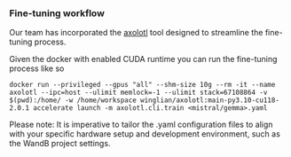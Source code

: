 ### Fine-tuning workflow

Our team has incorporated the [axolotl](https://github.com/OpenAccess-AI-Collective/axolotl?tab=readme-ov-file#train) tool designed to streamline the fine-tuning process.

Given the docker with enabled CUDA runtime you can run the fine-tuning process like so

```
docker run --privileged --gpus "all" --shm-size 10g --rm -it --name axolotl --ipc=host --ulimit memlock=-1 --ulimit stack=67108864 -v $(pwd):/home/ -w /home/workspace winglian/axolotl:main-py3.10-cu118-2.0.1 accelerate launch -m axolotl.cli.train <mistral/gemma>.yaml
```

Please note: It is imperative to tailor the .yaml configuration files to align with your specific hardware setup and development environment, such as the WandB project settings.